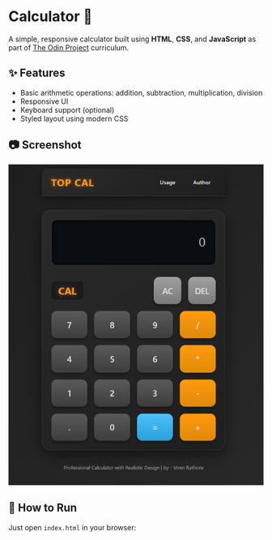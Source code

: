 # Calculator 🔢

A simple, responsive calculator built using **HTML**, **CSS**, and **JavaScript** as part of [The Odin Project](https://www.theodinproject.com/) curriculum.

## ✨ Features

- Basic arithmetic operations: addition, subtraction, multiplication, division
- Responsive UI
- Keyboard support (optional)
- Styled layout using modern CSS

## 📷 Screenshot

![Calculator Screenshot](images/calculator.png)

## 🚀 How to Run

Just open `index.html` in your browser:

